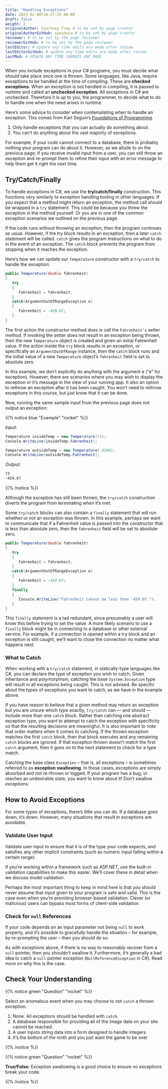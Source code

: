 ```yaml
---
title: "Handling Exceptions"
date: 2023-02-08T10:27:25-06:00
draft: false
weight: 2
originalAuthor: Courtney Frey # to be set by page creator
originalAuthorGitHub: speudusa # to be set by page creator
reviewer: # to be set by the page reviewer
reviewerGitHub: # to be set by the page reviewer
lastEditor: # update any time edits are made after review
lastEditorGitHub: # update any time edits are made after review
lastMod: # UPDATE ANY TIME CHANGES ARE MADE
---
```


When you include exceptions in your C# programs, you must decide what should take place once one is thrown. Some languages, like Java, require exceptions to be handled at the time of compiling. These are **checked exceptions**. When an exception is not handled in compiling, it is passed to runtime and called an **unchecked exception**. All exceptions in C# are unchecked. Therefore it is up to you, the programmer, to decide what to do to handle one when the need arises in runtime.

Here’s some advice to consider when contemplating when to handle an exception. This comes from Karl Seguin’s [Foundations of Programming](https://www.openmymind.net/FoundationsOfProgramming.pdf).

   1. Only handle exceptions that you can actually do something about.
   1. You can’t do anything about the vast majority of exceptions.

For example, if your code cannot connect to a database, there is probably nothing your program can do about it. However, as we allude to on the previous page, if you receive invalid input from a user, you can still throw an exception and re-prompt them to refine their input with an error message to help them get it right the next time.

## Try/Catch/Finally

To handle exceptions in C#, we use the **try/catch/finally** construction. This functions very similarly to exception handling tooling in other languages. If you expect that a method might return an exception, the method call should be wrapped in a `try` statement. This could be because you threw the exception in the method yourself. Or you are in one of the common exception scenarios we outlined on the previous page.

If the code runs without throwing an exception, then the program continues as usual. However, if the try block results in an exception, then a later `catch` statement will be called. `catch` gives the program instructions on what to do in the event of an exception. The `catch` block prevents the program from stopping when it reaches the exception.

Here’s how we can update our `Temperature` constructor with a `try/catch` to handle the exception:

```csharp
public Temperature(double fahrenheit)
{
   try
   {
      Fahrenheit = fahrenheit;
   }
   catch(ArgumentOutOfRangeException e)
   {
      Fahrenheit = -459.67;
   }
}
```

The first action the constructor method does is call the `Fahrenheit’s` setter method. If invoking the setter does not result in an exception being thrown, then the new `Temperature` object is created and given an initial Fahrenheit value. If the action inside the `try` block results in an exception, or specifically an `ArgumentOutOfRange` instance, then the `catch` block runs and the initial value of a new `Temperature` object’s `fahrenheit` field is set to absolute zero.

In this example, we don’t explicitly do anything with the argument e (“e” for exception). However, there are scenarios where you may wish to display the exception or it’s message in the view of your running app. It also an option to rethrow an exception after it has been caught. You won’t need to rethrow exceptions in this course, but just know that it can be done.

Now, running the same sample input from the previous page does not output an exception:

{{% notice blue "Example" "rocket" %}} 

*Input:*
```csharp
Temperature insideTemp = new Temperature(73);
Console.WriteLine(insideTemp.Fahrenheit);

Temperature outsideTemp = new Temperature(-8200);
Console.WriteLine(outsideTemp.Fahrenheit);
```

*Output:*
```bash
73
-459.67
```
{{% /notice %}}

Although the exception has still been thrown, the `try/catch` construction diverts the program from terminating when it’s met.

Some `try/catch` blocks can also contain a `finally` statement that will run whether or not an exception was thrown. In this example, perhaps we want to communicate that if a Fahrenheit value is passed into the constructor that is less than absolute zero, then the `fahrenheit` field will be set to absolute zero.

```csharp
public Temperature(double fahrenheit)
{
   try
   {
      Fahrenheit = fahrenheit;
   }
   catch(ArgumentOutOfRangeException e)
   {
      Fahrenheit = -459.67;
   }
   finally
   {
      Console.WriteLine("Fahrenheit cannot be less than -459.67.");
   }
}
```

This `finally` statement is a tad redundant, since presumably a user will know this before trying to set the value. A more likely scenario to use a `finally` block might be in connecting to a database or other external service. For example, if a connection is opened within a try block and an exception is still caught, we’ll want to close the connection no matter what happens next.

### What to Catch

When working with a `try/catch` statement, in statically-type languages like C#, you can declare the type of exception you wish to catch. Given inheritance and polymorphism, catching the base `System.Exception` type will result in all exceptions being caught. This is not advised. Be specific about the types of exceptions you want to catch, as we have in the example above.

If you have reason to believe that a given method may return an exception but you are unsure which type exactly, `try/catch` can — and should — include more than one `catch` block. Rather than catching one abstract exception type, you want to attempt to catch the exception with specificity so that the resulting decisions are meaningful. It is also important to note that order matters when it comes to catching. If the thrown exception matches the first `catch` block, then that block executes and any remaining `catch` blocks are ignored. If that exception thrown doesn’t match the first `catch` argument, then it goes on to the next statement to check for a type match.

Catching the base class `Exception` – that is, all exceptions – is sometimes referred to as **exception swallowing**. In these cases, exceptions are simply absorbed and not re-thrown or logged. If your program has a bug, or reaches an undesirable state, you want to know about it! Don’t swallow exceptions.

## How to Avoid Exceptions

For some types of exceptions, there’s little you can do. If a database goes down, it’s down. However, many situations that result in exceptions are avoidable.

### Validate User Input

Validate user input to ensure that it is of the type your code expects, and satisfies any other implicit constraints (such as numeric input falling within a certain range).

If you’re working within a framework such as ASP.NET, use the built-in validation capabilities to make this easier. We’ll cover these in detail when we discuss model validation.

Perhaps the most important thing to keep in mind here is that you should never assume that input given to your program is safe and valid. This is the case even when you’re providing browser-based validation. Clever (or malicious) users can bypass most forms of client-side validation.


### Check for `null` References

If your code depends on an input parameter not being `null` to work properly, and it’s possible to gracefully handle the situation – for example, by re-prompting the user – then you should do so.

As with exceptions above, if there is no way to reasonably recover from a `null` pointer, then you shouldn’t swallow it. Furthermore, it’s generally a bad idea to catch a `null` pointer exception (`NullReferenceException` in C#). Read more on why this is the case.

## Check Your Understanding

{{% notice green  "Question" "rocket" %}} 

Select an anomalous event when you may choose to not `catch` a thrown exception.

   1. None. All exceptions should be handled with `catch`.
   1. A database responsible for providing all of the image data on your site cannot be reached.
   1. A user inputs string data into a form designed to handle integers.
   1. It’s the bottom of the ninth and you just want the game to be over 

<!-- ans: A database responsible for providing all of the image data on your site cannot be reached. -->

{{% /notice %}}

{{% notice green  "Question" "rocket" %}} 

**True/False:** Exception swallowing is a good choice to ensure no exceptions break your code. 

<!-- ans: False, Exceptions carry important information and catching all of them blinds us to potentially -->

{{% /notice %}}